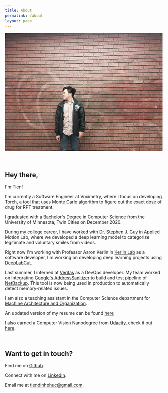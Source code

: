```yaml
---
title: About
permalink: /about
layout: page
---
```

![me](/assets/img/about/me.jpg)

<br/>

## Hey there,

I'm Tien!

I'm currently a Software Engineer at Voximetry, where I focus on developing Torch, a tool that uses Monte Carlo
algorithm to figure out the exact dose of drug for RPT treatment.

I graduated with a Bachelor's Degree in Computer Science from the University of Minnesota, Twin Cities on December 2020.

During my college career, I have worked with [Dr. Stephen J. Guy](https://www-users.cs.umn.edu/~sjguy/) in Applied Motion Lab, where we developed a deep 
learning model to categorize legitimate and voluntary smiles from videos.

Right now I'm working with Professor Aaron Kerlin in [Kerlin Lab](https://kerlinlab.org/) as a software developer,
I'm working on developing deep learning projects using [DeepLabCut](http://www.mousemotorlab.org/deeplabcut).

Last summer, I interned at [Veritas](https://www.veritas.com/) as a DevOps developer. My team worked on
integrating [Google's AddressSanitizer](https://github.com/google/sanitizers/wiki/AddressSanitizer) to
build and test pipeline of [NetBackup](https://www.veritas.com/protection/netbackup). This tool is now
being used in production to automatically detect memory-related issues.

I am also a teaching assistant in the Computer Science department for
[Machine Architecture and Organization](https://www-users.cs.umn.edu/~kauffman/2021/).

An updated version of my resume can be found [here](/assets/resume.pdf)

I also earned a Computer Vision Nanodegree from [Udacity](https://www.udacity.com/), check it out [here](https://graduation.udacity.com/confirm/CDC2RU6P).

<br/>

## Want to get in touch?

Find me on [Github](http://github.com/tienpdinh).

Connect with me on [LinkedIn](https://www.linkedin.com/in/tien-dinh).

Email me at [tiendinhphuc@gmail.com](mailto:tiendinhphuc@gmail.com).
